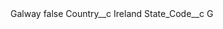 <?xml version="1.0" encoding="UTF-8"?>
<CustomMetadata xmlns="http://soap.sforce.com/2006/04/metadata" xmlns:xsi="http://www.w3.org/2001/XMLSchema-instance" xmlns:xsd="http://www.w3.org/2001/XMLSchema">
    <label>Galway</label>
    <protected>false</protected>
    <values>
        <field>Country__c</field>
        <value xsi:type="xsd:string">Ireland</value>
    </values>
    <values>
        <field>State_Code__c</field>
        <value xsi:type="xsd:string">G</value>
    </values>
</CustomMetadata>
